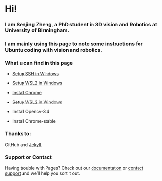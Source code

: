 # Hi! 

### I am Senjing Zheng, a PhD student in 3D vision and Robotics at University of Birmingham.

### I am mainly using this page to note some instructions for Ubuntu coding with vision and robotics. 

### What u can find in this page

- [Setup SSH in Windows](https://jerryzsj.github.io/senjing-zheng/setup_ssh)

- [Setup WSL2 in Windows](https://jerryzsj.github.io/senjing-zheng/setup_wsl2)

- [Install Chrome](https://jerryzsj.github.io/senjing-zheng/install_chrome)

- [Setup WSL2 in Windows](https://jerryzsj.github.io/senjing-zheng/setup_wsl2-bak)

- Install Opencv-3.4

- Install Chrome-stable

### Thanks to:
GitHub and [Jekyll](https://jekyllrb.com/).

### Support or Contact

Having trouble with Pages? Check out our [documentation](https://help.github.com/categories/github-pages-basics/) or [contact support](https://github.com/contact) and we’ll help you sort it out.

